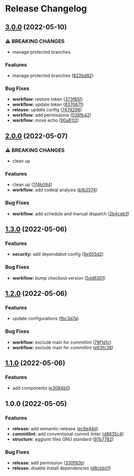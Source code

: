# Release Changelog

## [3.0.0](https://github.com/marcolovazzano/semantic-release/compare/v2.0.0...v3.0.0) (2022-05-10)


### ⚠ BREAKING CHANGES

* manage protected branches

### Features

* manage protected branches ([822bd82](https://github.com/marcolovazzano/semantic-release/commit/822bd82e708b7edb925eba47bdb8fc171df96c04))


### Bug Fixes

* **workflow:** restore token ([373f85f](https://github.com/marcolovazzano/semantic-release/commit/373f85f2c4d04555d5ee5e1e44e28088ba99258e))
* **workflow:** update token ([837067f](https://github.com/marcolovazzano/semantic-release/commit/837067f7bf7fae5b8fcc67f13da887a25b185883))
* **release:** update config ([7479298](https://github.com/marcolovazzano/semantic-release/commit/74792987b45605158c10308e0f9c2b022e78bbcb))
* **workflow:** add permissions ([038fb42](https://github.com/marcolovazzano/semantic-release/commit/038fb4212b76b956292c66353cc89f2dace11c20))
* **workflow:** move echo ([90a8112](https://github.com/marcolovazzano/semantic-release/commit/90a8112e8878bea1ff38e4fd23f52682ebfa1723))

## [2.0.0](https://github.com/marcolovazzano/monorepo-playground/compare/v1.3.0...v2.0.0) (2022-05-07)


### ⚠ BREAKING CHANGES

* clean up

### Features

* clean up ([174b094](https://github.com/marcolovazzano/monorepo-playground/commit/174b09465ef2bd47ad133156d0c9405d1f65769f))
* **workflow:** add codeql analysis ([b1b2574](https://github.com/marcolovazzano/monorepo-playground/commit/b1b2574a93ffb6a1d732f36ada05ef12658d1dd3))


### Bug Fixes

* **workflow:** add schedule and manual dispatch ([2b4ceb3](https://github.com/marcolovazzano/monorepo-playground/commit/2b4ceb3fd6fec1391448e765aa80c438997c1009))

## [1.3.0](https://github.com/marcolovazzano/monorepo-playground/compare/v1.2.0...v1.3.0) (2022-05-06)


### Features

* **security:** add dependabot config ([9e055d2](https://github.com/marcolovazzano/monorepo-playground/commit/9e055d2608bf78803650e0c66a2be384fd790c4d))


### Bug Fixes

* **workflow:** bump checkout version ([5dd6301](https://github.com/marcolovazzano/monorepo-playground/commit/5dd6301e29856697e71fcca6ad53fb88e716c61a))

## [1.2.0](https://github.com/marcolovazzano/monorepo-playground/compare/v1.1.0...v1.2.0) (2022-05-06)


### Features

* update configurations ([fbc3d7a](https://github.com/marcolovazzano/monorepo-playground/commit/fbc3d7ae86108960a5f0406359a2e371a08cbf48))


### Bug Fixes

* **workflow:** exclude main for commitlint ([79f1d1c](https://github.com/marcolovazzano/monorepo-playground/commit/79f1d1ccb7f6e207cdb3e8989a4bc8547af2bbf9))
* **workflow:** exclude main for commitlint ([e63fc38](https://github.com/marcolovazzano/monorepo-playground/commit/e63fc38df44b1ee690a54051d19f021dbe5ff6aa))

## [1.1.0](https://github.com/marcolovazzano/monorepo-playground/compare/v1.0.0...v1.1.0) (2022-05-06)


### Features

* add components ([e3084b0](https://github.com/marcolovazzano/monorepo-playground/commit/e3084b014387d1bc366b190862d3f4ddd7026cd7))

## 1.0.0 (2022-05-05)


### Features

* **release:** add semantic-release ([ec8e44d](https://github.com/marcolovazzano/monorepo-playground/commit/ec8e44d1a560b438776f85d5e8e40ec2bcd88d22))
* **commitlint:** add conventional commit linter ([d8835c4](https://github.com/marcolovazzano/monorepo-playground/commit/d8835c420876cd3ff05598ca33c3001beb514742))
* **structure:** aggiunti files GNU standard ([97b7782](https://github.com/marcolovazzano/monorepo-playground/commit/97b7782413fc335efb382fe6e870847e50d1046d))


### Bug Fixes

* **release:** add permission ([330f92b](https://github.com/marcolovazzano/monorepo-playground/commit/330f92b41be002da6460c91dc6db8f7aabfe01bb))
* **release:** disable install dependencies ([d8cbb01](https://github.com/marcolovazzano/monorepo-playground/commit/d8cbb01058e8bb57c5eff85523edfc765c627fa6))
